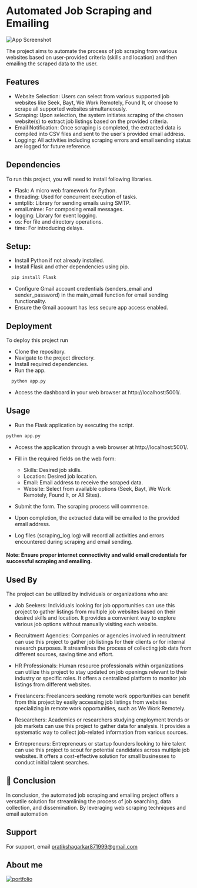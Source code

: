 
# Automated Job Scraping and Emailing

![App Screenshot](https://github.com/Pratiksha8799/Python-Projects/blob/main/Basic_Charts/images/AI.png)

The project aims to automate the process of job scraping from various websites based on user-provided criteria (skills and location) and then emailing the scraped data to the user.



## Features

- Website Selection: Users can select from various supported job websites like Seek, Bayt, We Work Remotely, Found It, or choose to scrape all supported websites simultaneously.
- Scraping: Upon selection, the system initiates scraping of the chosen website(s) to extract job listings based on the provided criteria.
- Email Notification: Once scraping is completed, the extracted data is compiled into CSV files and sent to the user's provided email address.
- Logging: All activities including scraping errors and email sending status are logged for future reference.

## Dependencies

To run this project, you will need to install following libraries.

* Flask: A micro web framework for Python.
* threading: Used for concurrent execution of tasks.
* smtplib: Library for sending emails using SMTP.
* email.mime: For composing email messages.
* logging: Library for event logging.
* os: For file and directory operations.
* time: For introducing delays.

## Setup:

* Install Python if not already installed. 
* Install Flask and other dependencies using pip.
```bash
  pip install Flask
```
* Configure Gmail account credentials (senders_email and sender_password) in the main_email function for email sending functionality.
* Ensure the Gmail account has less secure app access enabled.
## Deployment

To deploy this project run
* Clone the repository.
* Navigate to the project directory.
* Install required dependencies.
* Run the app. 
```bash
  python app.py
```
* Access the dashboard in your web browser at http://localhost:5001/.





## Usage
* Run the Flask application by executing the script.

```bash
python app.py
```
* Access the application through a web browser at http://localhost:5001/.
* Fill in the required fields on the web form:
   * Skills: Desired job skills.
   * Location: Desired job location.
    * Email: Email address to receive the scraped data.
    * Website: Select from available options (Seek, Bayt, We Work Remotely, Found It, or All Sites).

* Submit the form. The scraping process will commence.
* Upon completion, the extracted data will be emailed to the provided email address.
* Log files (scraping_log.log) will record all activities and errors encountered during scraping and email sending.

#### Note: Ensure proper internet connectivity and valid email credentials for successful scraping and emailing.


## Used By

The project can be utilized by individuals or organizations who are:

* Job Seekers: Individuals looking for job opportunities can use this project to gather listings from multiple job websites based on their desired skills and location. It provides a convenient way to explore various job options without manually visiting each website.

* Recruitment Agencies: Companies or agencies involved in recruitment can use this project to gather job listings for their clients or for internal research purposes. It streamlines the process of collecting job data from different sources, saving time and effort.

* HR Professionals: Human resource professionals within organizations can utilize this project to stay updated on job openings relevant to their industry or specific roles. It offers a centralized platform to monitor job listings from different websites.

* Freelancers: Freelancers seeking remote work opportunities can benefit from this project by easily accessing job listings from websites specializing in remote work opportunities, such as We Work Remotely.

* Researchers: Academics or researchers studying employment trends or job markets can use this project to gather data for analysis. It provides a systematic way to collect job-related information from various sources.

* Entrepreneurs: Entrepreneurs or startup founders looking to hire talent can use this project to scout for potential candidates across multiple job websites. It offers a cost-effective solution for small businesses to conduct initial talent searches.
## 🚀 Conclusion

In conclusion, the automated job scraping and emailing project offers a versatile solution for streamlining the process of job searching, data collection, and dissemination. By leveraging web scraping techniques and email automation


## Support

For support, email pratikshagarkar871999@gmail.com


## About me

[![portfolio](https://img.shields.io/badge/my_portfolio-000?style=for-the-badge&logo=ko-fi&logoColor=white)](https://medium.com/@pratiksha.garkar)

